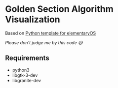 # Golden Section Algorithm Visualization

Based on [Python template for elementaryOS](https://gitlab.com/brombinmirko/ElementaryPython)

_Please don't judge me by this code 😅_

## Requirements
- python3
- libgtk-3-dev
- libgranite-dev
